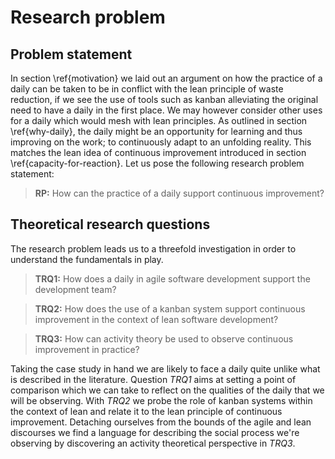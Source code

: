 
# Research problem

## Problem statement

In section \ref{motivation} we laid out an argument on how the practice of a daily can be taken to be in conflict with the lean principle of waste reduction, if we see the use of tools such as kanban alleviating the original need to have a daily in the first place. We may however consider other uses for a daily which would mesh with lean principles. As outlined in section \ref{why-daily}, the daily might be an opportunity for learning and thus improving on the work; to continuously adapt to an unfolding reality. This matches the lean idea of continuous improvement introduced in section \ref{capacity-for-reaction}. Let us pose the following research problem statement:

> **RP:** How can the practice of a daily support continuous improvement?

## Theoretical research questions

The research problem leads us to a threefold investigation in order to understand the fundamentals in play.

> **TRQ1:** How does a daily in agile software development support the development team?

> **TRQ2:** How does the use of a kanban system support continuous improvement in the context of lean software development?

> **TRQ3:** How can activity theory be used to observe continuous improvement in practice?

Taking the case study in hand we are likely to face a daily quite unlike what is described in the literature. Question *TRQ1* aims at setting a point of comparison which we can take to reflect on the qualities of the daily that we will be observing. With *TRQ2* we probe the role of kanban systems within the context of lean and relate it to the lean principle of continuous improvement. Detaching ourselves from the bounds of the agile and lean discourses we find a language for describing the social process we're observing by discovering an activity theoretical perspective in *TRQ3*.
